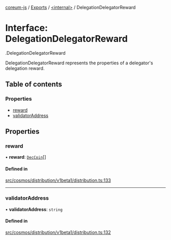 [coreum-js](../README.md) / [Exports](../modules.md) / [<internal\>](../modules/internal_.md) / DelegationDelegatorReward

# Interface: DelegationDelegatorReward

[<internal>](../modules/internal_.md).DelegationDelegatorReward

DelegationDelegatorReward represents the properties
of a delegator's delegation reward.

## Table of contents

### Properties

- [reward](internal_.DelegationDelegatorReward.md#reward)
- [validatorAddress](internal_.DelegationDelegatorReward.md#validatoraddress)

## Properties

### reward

• **reward**: [`DecCoin`](../modules/internal_.md#deccoin)[]

#### Defined in

[src/cosmos/distribution/v1beta1/distribution.ts:133](https://github.com/PyramydLabs/coreum-js/blob/75debec/src/cosmos/distribution/v1beta1/distribution.ts#L133)

___

### validatorAddress

• **validatorAddress**: `string`

#### Defined in

[src/cosmos/distribution/v1beta1/distribution.ts:132](https://github.com/PyramydLabs/coreum-js/blob/75debec/src/cosmos/distribution/v1beta1/distribution.ts#L132)
